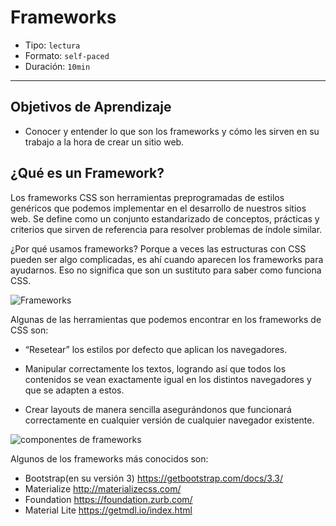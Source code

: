 # Frameworks

- Tipo: `lectura`
- Formato: `self-paced`
- Duración: `10min`

***

## Objetivos de Aprendizaje

- Conocer y entender lo que son los frameworks y cómo les sirven en su trabajo a la hora de crear un sitio web.


## ¿Qué es un Framework?

Los frameworks CSS son herramientas preprogramadas de estilos genéricos que podemos implementar en el desarrollo de nuestros sitios web.
Se define como un conjunto estandarizado de conceptos, prácticas y criterios que sirven de referencia para resolver problemas de índole similar.

¿Por qué usamos frameworks? Porque a veces las estructuras con CSS pueden ser algo complicadas, es ahí cuando aparecen los frameworks para ayudarnos. Eso no significa que son un sustituto para saber como funciona CSS.

![Frameworks](https://cdn-images-1.medium.com/max/800/1*ILk5FtGR6HP4hZkfmC7yEg.jpeg)

Algunas de las herramientas que podemos encontrar en los frameworks de CSS son:

- “Resetear” los estilos por defecto que aplican los navegadores.

- Manipular correctamente los textos, logrando así que todos los contenidos se vean exactamente igual en los distintos navegadores y que se adapten a estos.

- Crear layouts de manera sencilla asegurándonos que funcionará correctamente en cualquier versión de cualquier navegador existente.


![componentes de frameworks](https://lh3.googleusercontent.com/-VklSSe3lPpE/WXeOFf__wqI/AAAAAAAAGbI/RnPVJQHJbDoc-NHkJYSGzE-jBtYXMjL2QCLcBGAs/s620/bootstrap-02.png)

Algunos de los frameworks más conocidos son:

- Bootstrap(en su versión 3)  https://getbootstrap.com/docs/3.3/
- Materialize  http://materializecss.com/
- Foundation   https://foundation.zurb.com/
- Material Lite  https://getmdl.io/index.html